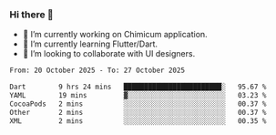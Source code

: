 ### Hi there 👋

<!--
**devcat37/devcat37** is a ✨ _special_ ✨ repository because its `README.md` (this file) appears on your GitHub profile.-->


- 🔭 I’m currently working on Chimicum application.
- 🌱 I’m currently learning Flutter/Dart.
- 👯 I’m looking to collaborate with UI designers.
<!-- - 🤔 I’m looking for help with ... -->

<!--START_SECTION:waka-->

```txt
From: 20 October 2025 - To: 27 October 2025

Dart        9 hrs 24 mins   ████████████████████████░   95.67 %
YAML        19 mins         ▓░░░░░░░░░░░░░░░░░░░░░░░░   03.23 %
CocoaPods   2 mins          ░░░░░░░░░░░░░░░░░░░░░░░░░   00.37 %
Other       2 mins          ░░░░░░░░░░░░░░░░░░░░░░░░░   00.37 %
XML         2 mins          ░░░░░░░░░░░░░░░░░░░░░░░░░   00.35 %
```

<!--END_SECTION:waka-->

